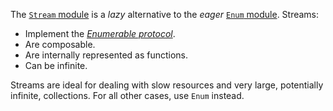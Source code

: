 The [`Stream` module][stream] is a _lazy_ alternative to the _eager_ [`Enum` module][enum]. Streams:

- Implement the [_Enumerable protocol_][enumerable].
- Are composable.
- Are internally represented as functions.
- Can be infinite.

Streams are ideal for dealing with slow resources and very large, potentially infinite, collections. For all other cases, use `Enum` instead.

[stream]: https://hexdocs.pm/elixir/Stream.html
[enum]: https://hexdocs.pm/elixir/Enum.html
[enumerable]: https://hexdocs.pm/elixir/Enumerable.html
